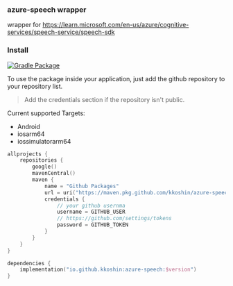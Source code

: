 ### azure-speech wrapper
wrapper for https://learn.microsoft.com/en-us/azure/cognitive-services/speech-service/speech-sdk

### Install
[![Gradle Package](https://github.com/kkoshin/azure-speech/actions/workflows/gradle-publish.yml/badge.svg)](https://github.com/kkoshin/azure-speech/actions/workflows/gradle-publish.yml)

To use the package inside your application, just add the github repository to your repository list.

> Add the credentials section if the repository isn't public.

Current supported Targets:
- Android 
- iosarm64
- iossimulatorarm64

```kotlin
allprojects {
    repositories {
        google()
        mavenCentral()
        maven {
            name = "Github Packages"
            url = uri("https://maven.pkg.github.com/kkoshin/azure-speech")
            credentials {
                // your github usernma
                username = GITHUB_USER
                // https://github.com/settings/tokens
                password = GITHUB_TOKEN
            }
        }
    }
}

dependencies {
    implementation("io.github.kkoshin:azure-speech:$version")
}
```
